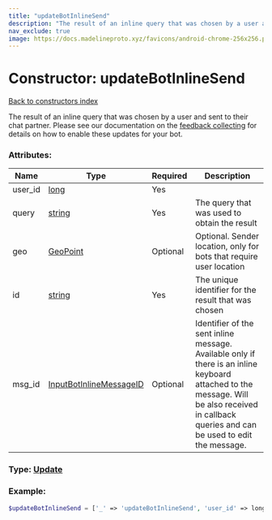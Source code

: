 ```yaml
---
title: "updateBotInlineSend"
description: "The result of an inline query that was chosen by a user and sent to their chat partner. Please see our documentation on the feedback collecting for details on how to enable these updates for your bot."
nav_exclude: true
image: https://docs.madelineproto.xyz/favicons/android-chrome-256x256.png
---
```

# Constructor: updateBotInlineSend  
[Back to constructors index](/API_docs/constructors/index.html)



The result of an inline query that was chosen by a user and sent to their chat partner. Please see our documentation on the [feedback collecting](https://core.telegram.org/bots/inline#collecting-feedback) for details on how to enable these updates for your bot.

### Attributes:

| Name     |    Type       | Required | Description |
|----------|---------------|----------|-------------|
|user\_id|[long](/API_docs/types/long.html) | Yes|
|query|[string](/API_docs/types/string.html) | Yes|The query that was used to obtain the result|
|geo|[GeoPoint](/API_docs/types/GeoPoint.html) | Optional|Optional. Sender location, only for bots that require user location|
|id|[string](/API_docs/types/string.html) | Yes|The unique identifier for the result that was chosen|
|msg\_id|[InputBotInlineMessageID](/API_docs/types/InputBotInlineMessageID.html) | Optional|Identifier of the sent inline message. Available only if there is an inline keyboard attached to the message. Will be also received in callback queries and can be used to edit the message.|



### Type: [Update](/API_docs/types/Update.html)


### Example:

```php
$updateBotInlineSend = ['_' => 'updateBotInlineSend', 'user_id' => long, 'query' => 'string', 'geo' => GeoPoint, 'id' => 'string', 'msg_id' => InputBotInlineMessageID];
```  
